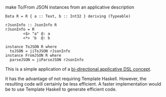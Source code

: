 make To/From JSON instances from an applicative description

    Data R = R { a :: Text, b :: Int32 } deriving (Typeable)
   
    rJsonInfo :: JsonInfo R
    rJsonInfo = R
            <$> "a" @: a
            <*> 'b  @: b
   
    instance ToJSON R where
      toJSON = jiToJSON rJsonInfo
    instance FromJSON R where
      parseJSON = jiParseJSON rJsonInfo


This is a simple application of a [bi-directional applicative DSL concept](http://jaspervdj.be/posts/2012-09-07-applicative-bidirectional-serialization-combinators.html).

It has the advantage of not requiring Template Haskell.
However, the resulting code will certainly be less efficient.
A faster implementation would be to use Template Haskell to generate efficient code.
